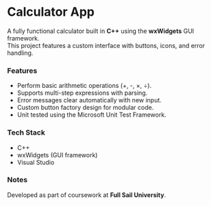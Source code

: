# Calculator App

A fully functional calculator built in **C++** using the **wxWidgets** GUI framework.  
This project features a custom interface with buttons, icons, and error handling.  

### Features
- Perform basic arithmetic operations (+, -, ×, ÷).  
- Supports multi-step expressions with parsing.  
- Error messages clear automatically with new input.  
- Custom button factory design for modular code.  
- Unit tested using the Microsoft Unit Test Framework.  

### Tech Stack
- C++  
- wxWidgets (GUI framework)  
- Visual Studio  

### Notes
Developed as part of coursework at **Full Sail University**. 
